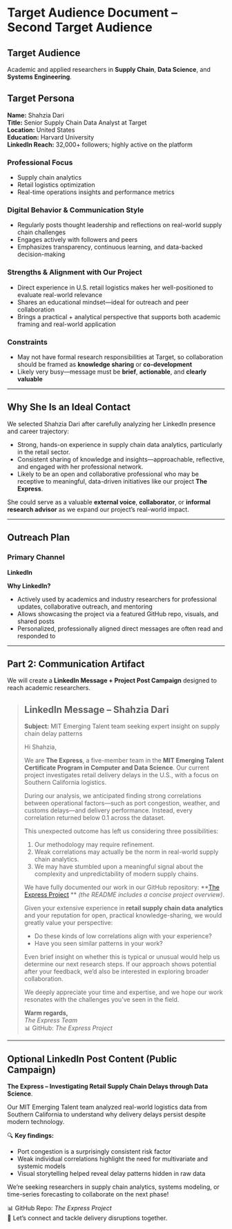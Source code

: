 # Target Audience Document – Second Target Audience

## Target Audience

Academic and applied researchers in **Supply Chain**, **Data Science**, and
**Systems Engineering**.

## Target Persona

**Name:** Shahzia Dari  
**Title:** Senior Supply Chain Data Analyst at Target  
**Location:** United States  
**Education:** Harvard University  
**LinkedIn Reach:** 32,000+ followers; highly active on the platform  

### Professional Focus

- Supply chain analytics  
- Retail logistics optimization  
- Real-time operations insights and performance metrics  

### Digital Behavior & Communication Style

- Regularly posts thought leadership and reflections on real-world supply chain challenges
- Engages actively with followers and peers  
- Emphasizes transparency, continuous learning, and data-backed decision-making

### Strengths & Alignment with Our Project

- Direct experience in U.S. retail logistics makes her well-positioned to evaluate
   real-world relevance
- Shares an educational mindset—ideal for outreach and peer collaboration  
- Brings a practical + analytical perspective that supports both academic
  framing and real-world application  

### Constraints

- May not have formal research responsibilities at Target, so collaboration
   should be framed as **knowledge sharing** or **co-development**  
- Likely very busy—message must be **brief**, **actionable**, and **clearly valuable**

---

## Why She Is an Ideal Contact

We selected Shahzia Dari after carefully analyzing her LinkedIn presence and
career trajectory:

- Strong, hands-on experience in supply chain data analytics, particularly
  in the retail sector.  
- Consistent sharing of knowledge and insights—approachable, reflective,
   and engaged with her professional network.  
- Likely to be an open and collaborative professional who may be receptive to
   meaningful, data-driven initiatives like our project **The Express**.  

She could serve as a valuable **external voice**, **collaborator**, or
**informal research advisor** as we expand our project’s real-world impact.

---

## Outreach Plan

### Primary Channel

**LinkedIn**  

**Why LinkedIn?**

- Actively used by academics and industry researchers for professional updates,
  collaborative outreach, and mentoring  
- Allows showcasing the project via a featured GitHub repo, visuals, and shared posts
- Personalized, professionally aligned direct messages are often read and
  responded to

---

## Part 2: Communication Artifact

We will create a **LinkedIn Message + Project Post Campaign** designed to reach
academic researchers.

> ## LinkedIn Message – Shahzia Dari  
>
> **Subject:** MIT Emerging Talent team seeking expert insight on supply chain
delay patterns
>
> Hi Shahzia,  
>
> We are **The Express**, a five-member team in the **MIT Emerging Talent
Certificate Program in Computer and Data Science**. Our current project
investigates retail delivery delays in the U.S., with a focus on Southern
California logistics.  
>
> During our analysis, we anticipated finding strong correlations between
operational factors—such as port congestion, weather, and customs delays—and
delivery performance. Instead, every correlation returned below 0.1 across the
dataset.  
>
> This unexpected outcome has left us considering three possibilities:  
>
> 1. Our methodology may require refinement.  
> 2. Weak correlations may actually be the norm in real-world supply chain analytics.
> 3. We may have stumbled upon a meaningful signal about the complexity and
unpredictability of modern supply chains.
>
> We have fully documented our work in our GitHub repository:
**[The Express Project](https://github.com/MIT-Emerging-Talent/ET6-CDSP-group-22-repo)
** *(the README includes a concise project overview)*.  
>
> Given your extensive experience in **retail supply chain data analytics** and
your reputation for open, practical knowledge-sharing, we would greatly value
your perspective:
>
> - Do these kinds of low correlations align with your experience?  
> - Have you seen similar patterns in your work?  
>
> Even brief insight on whether this is typical or unusual would help us
determine our next research steps. If our approach shows potential after your
feedback, we’d also be interested in exploring broader collaboration.  
>
> We deeply appreciate your time and expertise, and we hope our work resonates
with the challenges you’ve seen in the field.  
>
> **Warm regards,**  
> *The Express Team*  
> 📊 GitHub: *The Express Project*  

---

## Optional LinkedIn Post Content (Public Campaign)

**The Express – Investigating Retail Supply Chain Delays through Data Science**.

Our MIT Emerging Talent team analyzed real-world logistics data from Southern
 California to understand why delivery delays persist despite modern technology.

🔍 **Key findings:**

- Port congestion is a surprisingly consistent risk factor  
- Weak individual correlations highlight the need for multivariate and systemic models
- Visual storytelling helped reveal delay patterns hidden in raw data  

We’re seeking researchers in supply chain analytics, systems modeling,
or time-series forecasting to collaborate on the next phase!  

📊 GitHub Repo: *The Express Project*  
🧠 Let’s connect and tackle delivery disruptions together.  
